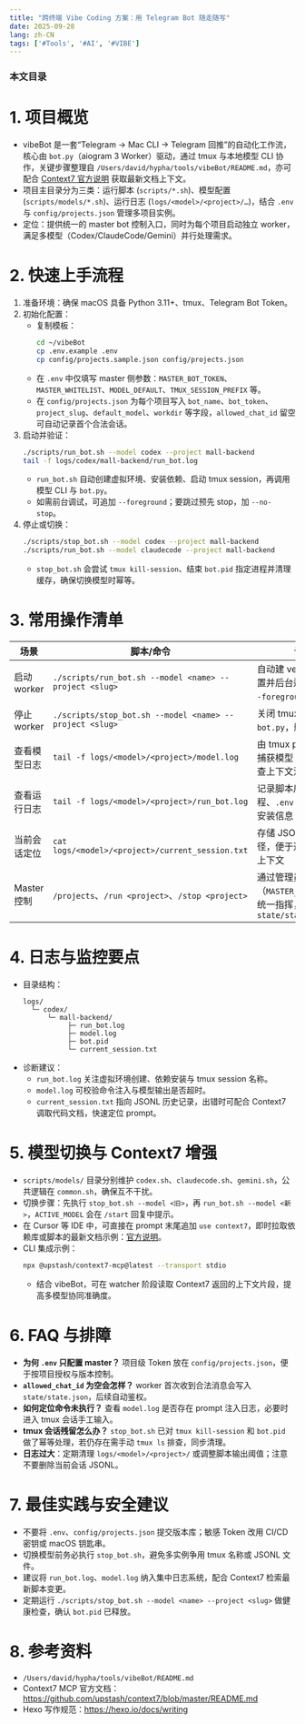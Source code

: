 ```yaml
---
title: "跨终端 Vibe Coding 方案：用 Telegram Bot 随走随写"
date: 2025-09-28
lang: zh-CN
tags: ['#Tools', '#AI', '#VIBE']
---
```


### 本文目录
<!-- toc -->

# 1. 项目概览
- vibeBot 是一套“Telegram → Mac CLI → Telegram 回推”的自动化工作流，核心由 `bot.py`（aiogram 3 Worker）驱动，通过 tmux 与本地模型 CLI 协作，关键步骤整理自 `/Users/david/hypha/tools/vibeBot/README.md`，亦可配合 [Context7 官方说明](https://github.com/upstash/context7/blob/master/README.md) 获取最新文档上下文。
- 项目主目录分为三类：运行脚本 (`scripts/*.sh`)、模型配置 (`scripts/models/*.sh`)、运行日志 (`logs/<model>/<project>/…`)，结合 `.env` 与 `config/projects.json` 管理多项目实例。
- 定位：提供统一的 master bot 控制入口，同时为每个项目启动独立 worker，满足多模型（Codex/ClaudeCode/Gemini）并行处理需求。

# 2. 快速上手流程
1. 准备环境：确保 macOS 具备 Python 3.11+、tmux、Telegram Bot Token。
2. 初始化配置：
   - 复制模板：
     ```bash
     cd ~/vibeBot
     cp .env.example .env
     cp config/projects.sample.json config/projects.json
     ```
   - 在 `.env` 中仅填写 master 侧参数：`MASTER_BOT_TOKEN`、`MASTER_WHITELIST`、`MODEL_DEFAULT`、`TMUX_SESSION_PREFIX` 等。
   - 在 `config/projects.json` 为每个项目写入 `bot_name`、`bot_token`、`project_slug`、`default_model`、`workdir` 等字段，`allowed_chat_id` 留空可自动记录首个合法会话。
3. 启动并验证：
   ```bash
   ./scripts/run_bot.sh --model codex --project mall-backend
   tail -f logs/codex/mall-backend/run_bot.log
   ```
   - `run_bot.sh` 自动创建虚拟环境、安装依赖、启动 tmux session，再调用模型 CLI 与 `bot.py`。
   - 如需前台调试，可追加 `--foreground`；要跳过预先 stop，加 `--no-stop`。
4. 停止或切换：
   ```bash
   ./scripts/stop_bot.sh --model codex --project mall-backend
   ./scripts/run_bot.sh --model claudecode --project mall-backend
   ```
   - `stop_bot.sh` 会尝试 `tmux kill-session`、结束 `bot.pid` 指定进程并清理缓存，确保切换模型时幂等。

# 3. 常用操作清单
| 场景 | 脚本/命令 | 说明 |
| --- | --- | --- |
| 启动 worker | `./scripts/run_bot.sh --model <name> --project <slug>` | 自动建 venv、导入配置并后台运行，可加 `--foreground` 调试 |
| 停止 worker | `./scripts/stop_bot.sh --model <name> --project <slug>` | 关闭 tmux session 与 `bot.py`，删除临时状态 |
| 查看模型日志 | `tail -f logs/<model>/<project>/model.log` | 由 tmux pipe-pane 捕获模型 CLI 输出，排查上下文注入是否成功 |
| 查看运行日志 | `tail -f logs/<model>/<project>/run_bot.log` | 记录脚本启动流程、`.env` 解析、依赖安装信息 |
| 当前会话定位 | `cat logs/<model>/<project>/current_session.txt` | 存储 JSONL 会话路径，便于追踪同一对话上下文 |
| Master 控制 | `/projects`、`/run <project>`、`/stop <project>` | 通过管理员 bot（`MASTER_BOT_TOKEN`）统一指挥，状态写入 `state/state.json` |

# 4. 日志与监控要点
- 目录结构：
  ```
  logs/
    └─ codex/
        └─ mall-backend/
             ├─ run_bot.log
             ├─ model.log
             ├─ bot.pid
             └─ current_session.txt
  ```
- 诊断建议：
  - `run_bot.log` 关注虚拟环境创建、依赖安装与 tmux session 名称。
  - `model.log` 可校验命令注入与模型输出是否超时。
  - `current_session.txt` 指向 JSONL 历史记录，出错时可配合 Context7 调取代码文档，快速定位 prompt。

# 5. 模型切换与 Context7 增强
- `scripts/models/` 目录分别维护 `codex.sh`、`claudecode.sh`、`gemini.sh`，公共逻辑在 `common.sh`，确保互不干扰。
- 切换步骤：先执行 `stop_bot.sh --model <旧>`，再 `run_bot.sh --model <新>`，`ACTIVE_MODEL` 会在 `/start` 回复中提示。
- 在 Cursor 等 IDE 中，可直接在 prompt 末尾追加 `use context7`，即时拉取依赖库或脚本的最新文档示例：[官方说明](https://github.com/upstash/context7/blob/master/README.md)。
- CLI 集成示例：
  ```bash
  npx @upstash/context7-mcp@latest --transport stdio
  ```
  - 结合 vibeBot，可在 watcher 阶段读取 Context7 返回的上下文片段，提高多模型协同准确度。

# 6. FAQ 与排障
- **为何 `.env` 只配置 master？** 项目级 Token 放在 `config/projects.json`，便于按项目授权与版本控制。
- **`allowed_chat_id` 为空会怎样？** worker 首次收到合法消息会写入 `state/state.json`，后续自动鉴权。
- **如何定位命令未执行？** 查看 `model.log` 是否存在 prompt 注入日志，必要时进入 tmux 会话手工输入。
- **tmux 会话残留怎么办？** `stop_bot.sh` 已对 `tmux kill-session` 和 `bot.pid` 做了幂等处理，若仍存在需手动 `tmux ls` 排查，同步清理。
- **日志过大**：定期清理 `logs/<model>/<project>/` 或调整脚本输出阈值；注意不要删除当前会话 JSONL。

# 7. 最佳实践与安全建议
- 不要将 `.env`、`config/projects.json` 提交版本库；敏感 Token 改用 CI/CD 密钥或 macOS 钥匙串。
- 切换模型前务必执行 `stop_bot.sh`，避免多实例争用 tmux 名称或 JSONL 文件。
- 建议将 `run_bot.log`、`model.log` 纳入集中日志系统，配合 Context7 检索最新脚本变更。
- 定期运行 `./scripts/stop_bot.sh --model <name> --project <slug>` 做健康检查，确认 `bot.pid` 已释放。

# 8. 参考资料
- `/Users/david/hypha/tools/vibeBot/README.md`
- Context7 MCP 官方文档：https://github.com/upstash/context7/blob/master/README.md
- Hexo 写作规范：https://hexo.io/docs/writing

